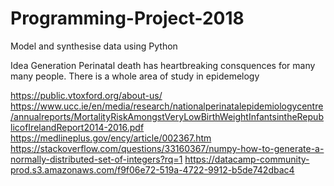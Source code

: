 # Programming-Project-2018
Model and synthesise data using Python

Idea Generation
Perinatal death has heartbreaking consquences for many many people.  There is a whole area of study in epidemelogy

https://public.vtoxford.org/about-us/
https://www.ucc.ie/en/media/research/nationalperinatalepidemiologycentre/annualreports/MortalityRiskAmongstVeryLowBirthWeightInfantsintheRepublicofIrelandReport2014-2016.pdf
https://medlineplus.gov/ency/article/002367.htm
https://stackoverflow.com/questions/33160367/numpy-how-to-generate-a-normally-distributed-set-of-integers?rq=1
https://datacamp-community-prod.s3.amazonaws.com/f9f06e72-519a-4722-9912-b5de742dbac4
